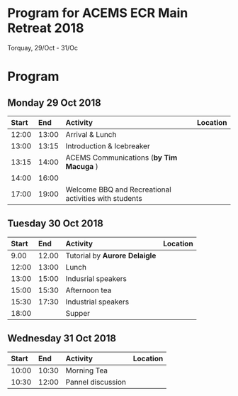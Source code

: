 # Program for ACEMS ECR Main Retreat 2018
Torquay, 29/Oct - 31/Oc

# Program

## Monday 29 Oct 2018 


| Start | End     | Activity    | Location|
| :---- | :------ | :------------------------------------------------------------------------- |:-------------|
| 12:00 | 13:00 |  Arrival \& Lunch| |
| 13:00 | 13:15 | Introduction \& Icebreaker |  |
| 13:15 | 14:00 | ACEMS Communications (**by Tim Macuga** ) |
| 14:00 | 16:00 |  |
| 17:00 | 19:00 | Welcome BBQ and Recreational activities with students ||

   
## Tuesday 30 Oct 2018

| Start | End     | Activity    |Location|
| :---- | :------ | :------------------------------------------------------------------------- |:-------------|
| 9.00 | 12.00 | Tutorial by **Aurore Delaigle** ||
| 12:00 | 13:00 |Lunch ||
| 13:00 | 15:00 | Indusrial speakers|
| 15:00 | 15:30 | Afternoon tea ||
| 15:30 | 17:30 | Industrial speakers ||
| 18:00 |  | Supper ||

## Wednesday 31 Oct 2018

| Start | End     | Activity    |Location|
| :---- | :------ | :------------------------------------------------------------------------- |:-------------|
| 10:00 | 10:30 | Morning Tea ||
| 10:30 | 12:00 | Pannel discussion ||
